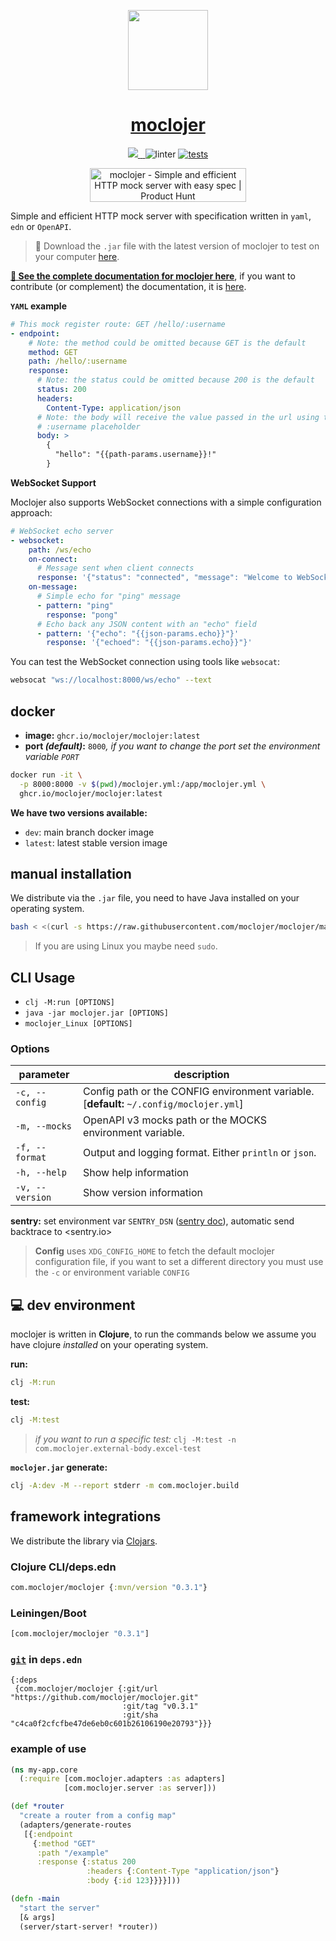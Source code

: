 <p align="center">
  <a href="https://github.com/moclojer/moclojer">
    <picture>
      <source media="(prefers-color-scheme: dark)" srcset="https://github.com/moclojer/moclojer/raw/main/docs/assets/logo.png">
      <img src="https://github.com/moclojer/moclojer/raw/main/docs/assets/logo.png" height="128">
    </picture>
    <h1 align="center">moclojer</h1>
  </a>
</p>

<p align="center">
  <a aria-label="CLAs Agree" href="https://cla-assistant.io/moclojer/moclojer" target="_blank">
    <img src="https://img.shields.io/badge/CLAs-ff009e.svg?style=for-the-badge&labelColor=000000&label=agree">
  </a>
  <a aria-label="License" href="https://github.com/moclojer/moclojer/blob/main/LICENSE">
    <img alt="" src="https://img.shields.io/badge/MIT-ff009e.svg?style=for-the-badge&labelColor=000000&label=LICENSE">
  </a>
  <a aria-label="Join the community on GitHub" href="https://github.com/moclojer/moclojer/discussions">
    <img alt="" src="https://img.shields.io/badge/Join%20the%20community-ff009e.svg?style=for-the-badge&labelColor=000000&label=Discussion">
  </a>

  <img src="https://github.com/moclojer/moclojer/actions/workflows/linter.yml/badge.svg?branch=main" alt="linter">

  <a aria-label="CI Tests" href="https://github.com/moclojer/moclojer/actions/workflows/tests.yml">
    <img src="https://github.com/moclojer/moclojer/actions/workflows/tests.yml/badge.svg?branch=main" alt="tests">
  </a>
</p>

<p align="center">
  <a href="https://www.producthunt.com/posts/moclojer?utm_source=badge-featured&utm_medium=badge&utm_souce=badge-moclojer" target="_blank"><img src="https://api.producthunt.com/widgets/embed-image/v1/featured.svg?post_id=449961&theme=neutral" alt="moclojer - &#0032;Simple&#0032;and&#0032;efficient&#0032;HTTP&#0032;mock&#0032;server&#0032;with&#0032;easy&#0032;spec | Product Hunt" style="width: 250px; height: 54px;" width="250" height="54" /></a>
</p>

Simple and efficient HTTP mock server with specification written in `yaml`, `edn` or `OpenAPI`.

> 💾 Download the `.jar` file with the latest version of moclojer to test on your computer [here](https://github.com/moclojer/moclojer/releases/latest).

[**📖 See the complete documentation for moclojer here**](https://docs.moclojer.com/), if you want to contribute (or complement) the documentation, it is [here](https://github.com/moclojer/moclojer/tree/main/docs).

**`YAML` example**

```yaml
# This mock register route: GET /hello/:username
- endpoint:
    # Note: the method could be omitted because GET is the default
    method: GET
    path: /hello/:username
    response:
      # Note: the status could be omitted because 200 is the default
      status: 200
      headers:
        Content-Type: application/json
      # Note: the body will receive the value passed in the url using the
      # :username placeholder
      body: >
        {
          "hello": "{{path-params.username}}!"
        }
```

**WebSocket Support**

Moclojer also supports WebSocket connections with a simple configuration approach:

```yaml
# WebSocket echo server
- websocket:
    path: /ws/echo
    on-connect:
      # Message sent when client connects
      response: '{"status": "connected", "message": "Welcome to WebSocket Echo!"}'
    on-message:
      # Simple echo for "ping" message
      - pattern: "ping"
        response: "pong"
      # Echo back any JSON content with an "echo" field
      - pattern: '{"echo": "{{json-params.echo}}"}'
        response: '{"echoed": "{{json-params.echo}}"}'
```

You can test the WebSocket connection using tools like `websocat`:

```sh
websocat "ws://localhost:8000/ws/echo" --text
```

## docker

* **image:** `ghcr.io/moclojer/moclojer:latest`
* **port _(default)_:** `8000`_, if you want to change the port set the environment variable `PORT`_

```sh
docker run -it \
  -p 8000:8000 -v $(pwd)/moclojer.yml:/app/moclojer.yml \
  ghcr.io/moclojer/moclojer:latest
```

**We have two versions available:**

* `dev`: main branch docker image
* `latest`: latest stable version image

## manual installation

We distribute via the `.jar` file, you need to have Java installed on your operating system.

```sh
bash < <(curl -s https://raw.githubusercontent.com/moclojer/moclojer/main/install.sh)
```

> If you are using Linux you maybe need `sudo`.

## CLI Usage

* `clj -M:run [OPTIONS]`
* `java -jar moclojer.jar [OPTIONS]`
* `moclojer_Linux [OPTIONS]`

### Options

parameter | description
--- | ---
`-c, --config` | Config path or the CONFIG environment variable. \[**default:** `~/.config/moclojer.yml`\]
`-m, --mocks` | OpenAPI v3 mocks path or the MOCKS environment variable.
`-f, --format` | Output and logging format. Either `println` or `json`.
`-h, --help` | Show help information
`-v, --version` | Show version information

**sentry:** set environment var `SENTRY_DSN` ([sentry doc](https://docs.sentry.io/platforms/node/guides/azure-functions/configuration/options/#dsn)), automatic send backtrace to <sentry.io>

> **Config** uses `XDG_CONFIG_HOME` to fetch the default moclojer configuration file, if you want to set a different directory you must use the `-c` or environment variable `CONFIG`

## 💻 dev environment

moclojer is written in **Clojure**, to run the commands below we assume you have clojure _installed_ on your operating system.

**run:**

```sh
clj -M:run
```

**test:**

```sh
clj -M:test
```

> _if you want to run a specific test:_ `clj -M:test -n com.moclojer.external-body.excel-test`

**`moclojer.jar` generate:**

```sh
clj -A:dev -M --report stderr -m com.moclojer.build
```

## framework integrations

We distribute the library via [Clojars](https://clojars.org/com.moclojer/moclojer).

### Clojure CLI/deps.edn

```clojure
com.moclojer/moclojer {:mvn/version "0.3.1"}
```

### Leiningen/Boot

```clojure
[com.moclojer/moclojer "0.3.1"]
```

### [`git`](https://clojure.org/guides/deps_and_cli#_using_git_libraries) in `deps.edn`

```edn
{:deps
 {com.moclojer/moclojer {:git/url "https://github.com/moclojer/moclojer.git"
                         :git/tag "v0.3.1"
                         :git/sha "c4ca0f2cfcfbe47de6eb0c601b26106190e20793"}}}
```

### example of use

```clj
(ns my-app.core
  (:require [com.moclojer.adapters :as adapters]
            [com.moclojer.server :as server]))

(def *router
  "create a router from a config map"
  (adapters/generate-routes
   [{:endpoint
     {:method "GET"
      :path "/example"
      :response {:status 200
                 :headers {:Content-Type "application/json"}
                 :body {:id 123}}}}]))

(defn -main
  "start the server"
  [& args]
  (server/start-server! *router))
```
